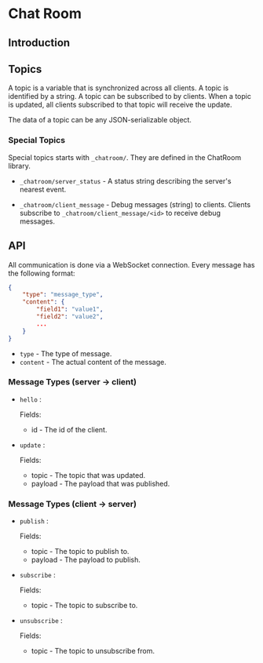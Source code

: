 # Chat Room

## Introduction

## Topics

A topic is a variable that is synchronized across all clients. A topic is identified by a string. A topic can be subscribed to by clients. When a topic is updated, all clients subscribed to that topic will receive the update.

The data of a topic can be any JSON-serializable object.

### Special Topics

Special topics starts with `_chatroom/`. They are defined in the ChatRoom library.

* `_chatroom/server_status` - A status string describing the server's nearest event.

* `_chatroom/client_message` - Debug messages (string) to clients. Clients subscribe to `_chatroom/client_message/<id>` to receive debug messages.

## API

All communication is done via a WebSocket connection. Every message has the following format:

```json
{
    "type": "message_type",
    "content": {
        "field1": "value1",
        "field2": "value2",
        ...
    }
}
```

* `type` - The type of message.
* `content` - The actual content of the message.

### Message Types (server -> client)

* `hello` : 

    Fields:

    * id - The id of the client.

* `update` : 

    Fields:

    * topic - The topic that was updated.
    * payload - The payload that was published.

### Message Types (client -> server)

* `publish` : 

    Fields:

    * topic - The topic to publish to.
    * payload - The payload to publish.

* `subscribe` :

    Fields:

    * topic - The topic to subscribe to.

* `unsubscribe` :

    Fields:

    * topic - The topic to unsubscribe from.